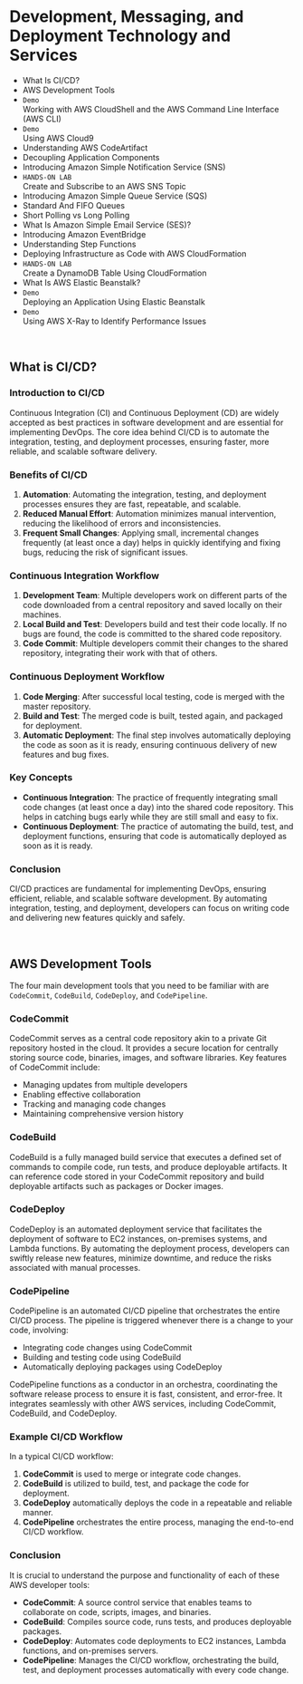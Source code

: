 # Development, Messaging, and Deployment Technology and Services
- What Is CI/CD?
- AWS Development Tools
- `Demo`<br>Working with AWS CloudShell and the AWS Command Line Interface (AWS CLI)
- `Demo`<br>Using AWS Cloud9
- Understanding AWS CodeArtifact
- Decoupling Application Components
- Introducing Amazon Simple Notification Service (SNS)
- `HANDS-ON LAB`<br>Create and Subscribe to an AWS SNS Topic
- Introducing Amazon Simple Queue Service (SQS)
- Standard And FIFO Queues
- Short Polling vs Long Polling
- What Is Amazon Simple Email Service (SES)?
- Introducing Amazon EventBridge
- Understanding Step Functions
- Deploying Infrastructure as Code with AWS CloudFormation
- `HANDS-ON LAB`<br>Create a DynamoDB Table Using CloudFormation
- What Is AWS Elastic Beanstalk?
- `Demo`<br>Deploying an Application Using Elastic Beanstalk
- `Demo`<br>Using AWS X-Ray to Identify Performance Issues

<br>



## What is CI/CD?

### Introduction to CI/CD

Continuous Integration (CI) and Continuous Deployment (CD) are widely accepted as best practices in software development and are essential for implementing DevOps. The core idea behind CI/CD is to automate the integration, testing, and deployment processes, ensuring faster, more reliable, and scalable software delivery.

### Benefits of CI/CD

1. **Automation**: Automating the integration, testing, and deployment processes ensures they are fast, repeatable, and scalable.
2. **Reduced Manual Effort**: Automation minimizes manual intervention, reducing the likelihood of errors and inconsistencies.
3. **Frequent Small Changes**: Applying small, incremental changes frequently (at least once a day) helps in quickly identifying and fixing bugs, reducing the risk of significant issues.

### Continuous Integration Workflow

1. **Development Team**: Multiple developers work on different parts of the code downloaded from a central repository and saved locally on their machines.
2. **Local Build and Test**: Developers build and test their code locally. If no bugs are found, the code is committed to the shared code repository.
3. **Code Commit**: Multiple developers commit their changes to the shared repository, integrating their work with that of others.

### Continuous Deployment Workflow

1. **Code Merging**: After successful local testing, code is merged with the master repository.
2. **Build and Test**: The merged code is built, tested again, and packaged for deployment.
3. **Automatic Deployment**: The final step involves automatically deploying the code as soon as it is ready, ensuring continuous delivery of new features and bug fixes.

### Key Concepts

- **Continuous Integration**: The practice of frequently integrating small code changes (at least once a day) into the shared code repository. This helps in catching bugs early while they are still small and easy to fix.
- **Continuous Deployment**: The practice of automating the build, test, and deployment functions, ensuring that code is automatically deployed as soon as it is ready.

### Conclusion

CI/CD practices are fundamental for implementing DevOps, ensuring efficient, reliable, and scalable software development. By automating integration, testing, and deployment, developers can focus on writing code and delivering new features quickly and safely.

<br>



## AWS Development Tools

The four main development tools that you need to be familiar with are `CodeCommit`, `CodeBuild`, `CodeDeploy`, and `CodePipeline`.

### CodeCommit

CodeCommit serves as a central code repository akin to a private Git repository hosted in the cloud. It provides a secure location for centrally storing source code, binaries, images, and software libraries. Key features of CodeCommit include:

- Managing updates from multiple developers
- Enabling effective collaboration
- Tracking and managing code changes
- Maintaining comprehensive version history

### CodeBuild

CodeBuild is a fully managed build service that executes a defined set of commands to compile code, run tests, and produce deployable artifacts. It can reference code stored in your CodeCommit repository and build deployable artifacts such as packages or Docker images.

### CodeDeploy

CodeDeploy is an automated deployment service that facilitates the deployment of software to EC2 instances, on-premises systems, and Lambda functions. By automating the deployment process, developers can swiftly release new features, minimize downtime, and reduce the risks associated with manual processes.

### CodePipeline

CodePipeline is an automated CI/CD pipeline that orchestrates the entire CI/CD process. The pipeline is triggered whenever there is a change to your code, involving:

- Integrating code changes using CodeCommit
- Building and testing code using CodeBuild
- Automatically deploying packages using CodeDeploy

CodePipeline functions as a conductor in an orchestra, coordinating the software release process to ensure it is fast, consistent, and error-free. It integrates seamlessly with other AWS services, including CodeCommit, CodeBuild, and CodeDeploy.

### Example CI/CD Workflow

In a typical CI/CD workflow:

1. **CodeCommit** is used to merge or integrate code changes.
2. **CodeBuild** is utilized to build, test, and package the code for deployment.
3. **CodeDeploy** automatically deploys the code in a repeatable and reliable manner.
4. **CodePipeline** orchestrates the entire process, managing the end-to-end CI/CD workflow.

### Conclusion

It is crucial to understand the purpose and functionality of each of these AWS developer tools:

- **CodeCommit**: A source control service that enables teams to collaborate on code, scripts, images, and binaries.
- **CodeBuild**: Compiles source code, runs tests, and produces deployable packages.
- **CodeDeploy**: Automates code deployments to EC2 instances, Lambda functions, and on-premises servers.
- **CodePipeline**: Manages the CI/CD workflow, orchestrating the build, test, and deployment processes automatically with every code change.

<br>


